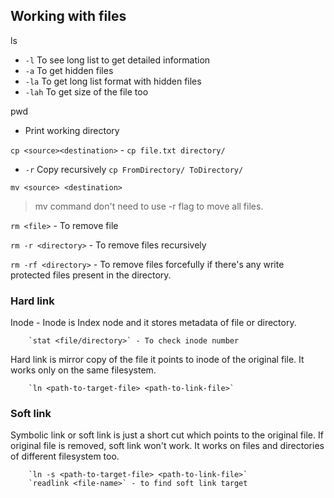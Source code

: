 ## Working with files

ls 
   -  `-l` To see long list to get detailed information
   - `-a` To get hidden files
   -  `-la` To get long list format with hidden files
   - `-lah` To get size of the file too

pwd 
- Print working directory

`cp <source><destination>` - `cp file.txt directory/`
- `-r` Copy recursively
	`cp FromDirectory/ ToDirectory/`

`mv <source> <destination>`
> mv command don't need to use -r flag to move all files.

`rm <file>`  - To remove file

`rm -r <directory>` - To remove files recursively

`rm -rf <directory>` - To remove files forcefully if there's any write protected files present in the directory.

### Hard link
Inode - Inode is Index node and it stores metadata of file or directory.

        `stat <file/directory>` - To check inode number
        
Hard link is mirror copy of the file it points to inode of the original file. It works only on the same filesystem.

        `ln <path-to-target-file> <path-to-link-file>`

### Soft link
Symbolic link or soft link is just a short cut which points to the original file. If original file is removed, soft link won't work.  It works on files and directories of different filesystem too.

        `ln -s <path-to-target-file> <path-to-link-file>`
        `readlink <file-name>` - to find soft link target
     